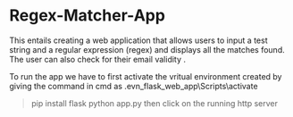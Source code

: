 # Regex-Matcher-App
 This entails creating a web application that allows users to input a test string and a regular expression (regex) and displays all the matches found.
The user can also check for their email validity .

To run the app we have to first activate the vritual environment created by giving the command in cmd as 
.evn_flask_web_app\Scripts\activate
>pip install flask
>python app.py
then click on the running http server 
